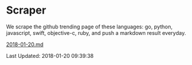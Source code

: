 # Scraper

We scrape the github trending page of these languages: go, python, javascript, swift, objective-c, ruby, and push a markdown result everyday.

[2018-01-20.md](https://github.com/henson/Scraper/blob/master/2018-01-20.md)

Last Updated: 2018-01-20 09:39:38